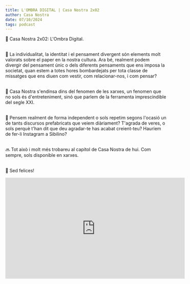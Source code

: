 ```yaml
---
title: L'OMBRA DIGITAL | Casa Nostra 2x02
author: Casa Nostra
date: 07/10/2024
tags: podcast
---
```


<p>🏡 Casa Nostra 2x02: L&#39;Ombra Digital.</p>
<p><br>👤 La individualitat, la identitat i el pensament divergent són elements molt valorats sobre el paper en la nostra cultura. Ara bé, realment podem divergir del pensament únic o dels diferents pensaments que ens imposa la societat, quan estem a totes hores bombardejats per tota classe de missatges que ens diuen com vestir, com relacionar-nos, i com pensar?</p>
<p><br>🪪 Casa Nostra s&#39;endinsa dins del fenomen de les xarxes, un fenomen que no sols és d&#39;entreteniment, sinó que parlem de la ferramenta imprescindible del segle XXI.</p>
<p><br>🧠 Pensem realment de forma independent o sols repetim segons l&#39;ocasió un de tants discursos prefabricats que veiem diàriament? T&#39;agrada de veres, o sols perquè t&#39;han dit que deu agradar-te has acabat creient-teu? Hauríem de fer-li Instagram a Sibilino?</p>
<p><br>🔜 Tot això i molt més trobareu al capítol de Casa Nostra de hui. Com sempre, sols disponible en xarxes.</p>
<p><br>🩵 Sed felices!</p>

<iframe width="560" height="315" src="https://www.youtube.com/embed/YWcIgtXQCTE?si=DT_u9pPMqbzhNW7x" title="YouTube video player" frameborder="0" allow="accelerometer; autoplay; clipboard-write; encrypted-media; gyroscope; picture-in-picture; web-share" referrerpolicy="strict-origin-when-cross-origin" allowfullscreen></iframe>